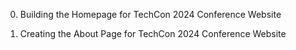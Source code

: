 
0. Building the Homepage for TechCon 2024 Conference Website

1. Creating the About Page for TechCon 2024 Conference Website
